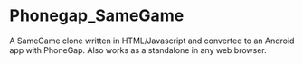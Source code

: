 # Phonegap_SameGame
A SameGame clone written in HTML/Javascript and converted to an Android app with PhoneGap.
Also works as a standalone in any web browser.
